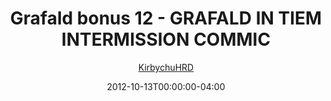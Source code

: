 ---
title: "Grafald bonus 12 - GRAFALD IN TIEM INTERMISSION COMMIC"
type: "image"
date: 2012-10-13T00:00:00-04:00
draft: false
categories:
- comics
- collaborations
tags:
- grafald
image_path: "/projects/grafald/comics/img/2012/bonus_12.png"
alt_text: ""
author: "[KirbychuHRD](https://cohost.org/KirbychuHRD)"
---
